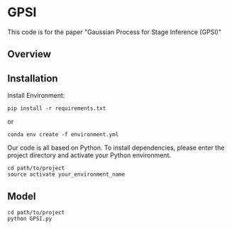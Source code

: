 # GPSI

This code is for the paper "Gaussian Process for Stage Inference (GPSI)"

## Overview



## Installation

Install Environment:
```
pip install -r requirements.txt
```
or
```
conda env create -f environment.yml
```
Our code is all based on Python. To install dependencies, please enter the project directory and activate your Python environment.
```
cd path/to/project
source activate your_environment_name
```
## Model
```
cd path/to/project
python GPSI.py
```
## 
